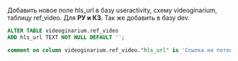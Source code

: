 Добавить новое поле hls_url в базу useractivity, схему videoginarium, таблицу ref_video. Для **РУ и КЗ**.
Так же добавить в базу dev.
```sql
ALTER TABLE videoginarium.ref_video
ADD hls_url TEXT NOT NULL DEFAULT '';

comment on column videoginarium.ref_video."hls_url" is 'Ссылка на поток видео';
```

